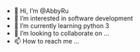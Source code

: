 - 👋 Hi, I’m @AbbyRu
- 👀 I’m interested in software development
- 🌱 I’m currently learning python 3
- 💞️ I’m looking to collaborate on ...
- 📫 How to reach me ...

<!---
AbbyRu/AbbyRu is a ✨ special ✨ repository because its `README.md` (this file) appears on your GitHub profile.
You can click the Preview link to take a look at your changes.
--->
